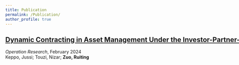 ```yaml
---
title: Publication
permalink: /Publication/
author_profile: true
---
```

## <a href="https://doi.org/10.1287/opre.2021.0031" style="white-space: nowrap;">Dynamic Contracting in Asset Management Under the Investor-Partner-Manager Relationship</a>
*Operation Research*, February 2024  
Keppo, Jussi; Touzi, Nizar; **Zuo, Ruiting**


